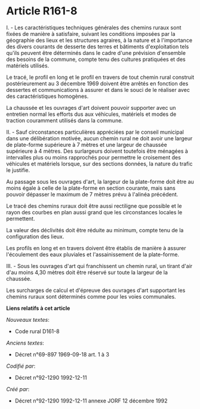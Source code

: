 # Article R161-8

I. - Les caractéristiques techniques générales des chemins ruraux sont fixées de manière à satisfaire, suivant les conditions
imposées par la géographie des lieux et les structures agraires, à la nature et à l'importance des divers courants de
desserte des terres et bâtiments d'exploitation tels qu'ils peuvent être déterminés dans le cadre d'une prévision d'ensemble
des besoins de la commune, compte tenu des cultures pratiquées et des matériels utilisés.

Le tracé, le profil en long et le profil en travers de tout chemin rural construit postérieurement au 3 décembre 1969 doivent
être arrêtés en fonction des dessertes et communications à assurer et dans le souci de le réaliser avec des caractéristiques
homogènes.

La chaussée et les ouvrages d'art doivent pouvoir supporter avec un entretien normal les efforts dus aux véhicules, matériels
et modes de traction couramment utilisés dans la commune.

II. - Sauf circonstances particulières appréciées par le conseil municipal dans une délibération motivée, aucun chemin rural
ne doit avoir une largeur de plate-forme supérieure à 7 mètres et une largeur de chaussée supérieure à 4 mètres. Des
surlargeurs doivent toutefois être ménagées à intervalles plus ou moins rapprochés pour permettre le croisement des véhicules
et matériels lorsque, sur des sections données, la nature du trafic le justifie.

Au passage sous les ouvrages d'art, la largeur de la plate-forme doit être au moins égale à celle de la plate-forme en
section courante, mais sans pouvoir dépasser le maximum de 7 mètres prévu à l'alinéa précédent.

Le tracé des chemins ruraux doit être aussi rectiligne que possible et le rayon des courbes en plan aussi grand que les
circonstances locales le permettent.

La valeur des déclivités doit être réduite au minimum, compte tenu de la configuration des lieux.

Les profils en long et en travers doivent être établis de manière à assurer l'écoulement des eaux pluviales et
l'assainissement de la plate-forme.

III. - Sous les ouvrages d'art qui franchissent un chemin rural, un tirant d'air d'au moins 4,30 mètres doit être réservé sur
toute la largeur de la chaussée.

Les surcharges de calcul et d'épreuve des ouvrages d'art supportant les chemins ruraux sont déterminés comme pour les voies
communales.

**Liens relatifs à cet article**

_Nouveaux textes_:

  - Code rural D161-8

_Anciens textes_:

  - Décret n°69-897 1969-09-18 art. 1 à 3

_Codifié par_:

  - Décret n°92-1290 1992-12-11

_Créé par_:

  - Décret n°92-1290 1992-12-11 annexe JORF 12 décembre 1992
